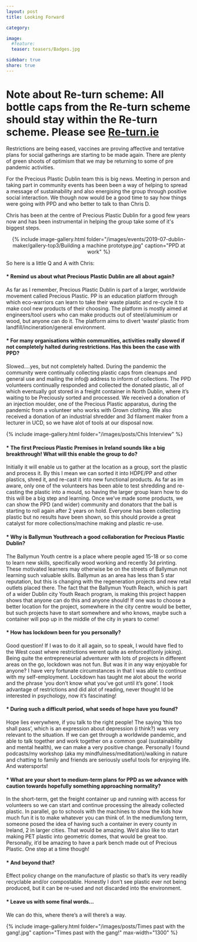 ```yaml
---
layout: post
title: Looking Forward

category: 

image:
  #feature: 
  teaser: teasers/Badges.jpg

sidebar: true
share: true
---
```


# Note about Re-turn scheme: All bottle caps from the Re-turn scheme should stay within the Re-turn scheme. Please see [Re-turn.ie](https://re-turn.ie)

Restrictions are being eased, vaccines are proving affective and tentative plans for social gatherings are starting to be made again. 
There are plenty of green shoots of optimism that we may be returning to some of pre pandemic activities.

For the Precious Plastic Dublin team this is big news. Meeting in person and taking part in community events has been been a way of helping to spread a message of sustainability and also energising the group through positive social interaction.
We though now would be a good time to say how things were going with PPD and who better to talk to than Chris D.

Chris has been at the centre of Precious Plastic Dublin for a good few years now and has been instrumental in helping the group take some of it's biggest steps.


<center>
  {% include image-gallery.html folder="/images/events/2019-07-dublin-maker/gallery-top3/Building a machine prototype.jpg" caption="PPD at work" %}
</center>


So here is a little Q and A with Chris:

####  * Remind us about what Precious Plastic Dublin are all about again?

As far as I remember, Precious Plastic Dublin is part of a larger, worldwide movement called Precious Plastic. PP is an education platform through which eco-warriors can learn to take their waste plastic and re-cycle it to make cool new products of their choosing. The platform is mostly aimed at engineers/tool users who can make products out of steel/aluminium or wood, but anyone can do it. The platform aims to divert ‘waste’ plastic from landfill/incineration/general environment. 

####  * For many organisations within communities, activities really slowed if not completely halted during restrictions. Has this been the case with PPD?

Slowed….yes, but not completely halted. During the pandemic the community were continually collecting plastic caps from cleanups and general use and mailing the info@ address to inform of collections. The PPD volunteers continually responded and collected the donated plastic, all of which eventually got stored in a freight container in North Dublin, where it’s waiting to be Preciously sorted and processed. We received a donation of an injection moulder, one of the Precious Plastic apparatus, during the pandemic from a volunteer who works with Grown clothing. We also received a donation of an industrial shredder and 3d filament maker from a lecturer in UCD, so we have alot of tools at our disposal now. 

{% include image-gallery.html folder="/images/posts/Chis Interview" %}

####  *  The first Precious Plastic Premises in Ireland sounds like a big breakthrough! What will this enable the group to do?

Initially it will enable us to gather at the location as a group, sort the plastic and process it. By this I mean we can sorted it into HDPE/PP and other plastics, shred it, and re-cast it into new functional products. As far as im aware, only one of the volunteers has been able to test shredding and re-casting the plastic into a mould, so having the larger group learn how to do this will be a big step and learning. Once we’ve made some products, we can show the PPD  (and wider) community and donators that the ball is starting to roll again after 2 years on hold. Everyone has been collecting plastic but no results have been shown, so this should provide a great catalyst for more collections/machine making and plastic re-use.

####  * Why is Ballymun Youthreach a good collaboration for Precious Plastic Dublin?

The Ballymun Youth centre is a place where people aged 15-18 or so come to learn new skills, specifically wood working and recently 3d printing. These motivated learners may otherwise be on the streets of Ballymun not learning such valuable skills. Ballymun as an area has less than 5 star reputation, but this is changing with the regeneration projects and new retail outlets placed there. The fact that the Ballymun Youth Reach, which is part of a wider Dublin city Youth Reach program, is making this project happen shows that anyone can do this and anyone should! If one was to choose a better location for the project, somewhere in the city centre would be better, but such projects have to start somewhere and who knows, maybe such a container will pop up in the middle of the city in years to come!

####  * How has lockdown been for you personally? 

Good question! If I was to do it all again, so to speak, I would have fled to the West coast where restrictions werent quite as enforced!(only joking). Being quite the entrepreneurial adventurer with lots of projects in different areas on the go, lockdown was not fun. But was it in any way enjoyable for anyone? I have very fortunate circumstances in that I was able to continue with my self-employment. Lockdown has taught me alot about the world and the phrase ‘you don’t know what you’ve got until it’s gone’. I took advantage of restrictions and did alot of reading, never thought Id be interested in psychology, now it’s fascinating!

####  * During such a difficult period, what seeds of hope have you found?

Hope lies everywhere, if you talk to the right people! The saying ‘this too shall pass’, which is an expression about depression (i think?)  was very relevant to the situation. If we can get through a worldwide pandemic, and able to talk together and work together on a common goal (sustainability and mental health), we can make a very positive change. Personally I found podcasts/my workshop (aka my mindfulness/meditation)/walking in nature and chatting to family and friends are seriously useful tools for enjoying life. And watersports!  

#### * What are your short to medium-term plans for PPD as we advance with caution towards hopefully something approaching normality?

In the short-term, get the freight container up and running with access for volunteers so we can start and continue processing the already collected plastic. In parallel, go to schools with the machines to show the kids how much fun it is to make whatever you can think of.
In the medium/long term, someone posed the idea of having such a container in every county in Ireland, 2 in larger cities. That would be amazing. We’d also like to start making PET plastic into geometric domes, that would be great too. Personally, it’d be amazing to have a park bench made out of Precious Plastic. One step at a time though!

####  *  And beyond that?

Effect policy change on the manufacture of plastic so that’s its very readily recyclable and/or compostable. Honestly I don’t see plastic ever not being produced, but it can be re-used and not discarded into the environment. 

####  *  Leave us with some final words…

We can do this, where there’s a will there’s a way.


{% include image-gallery.html folder="/images/posts/Times past with the gang!.jpg" caption="Times past with the gang!" max-width="1300" %}
